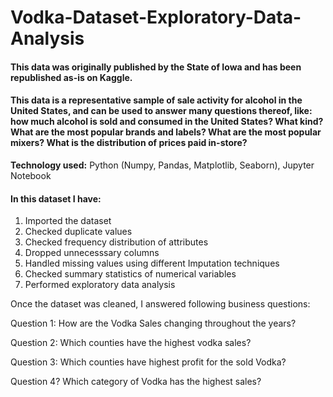 # Vodka-Dataset-Exploratory-Data-Analysis

#### This data was originally published by the State of Iowa and has been republished as-is on Kaggle.

#### This data is a representative sample of sale activity for alcohol in the United States, and can be used to answer many questions thereof, like: how much alcohol is sold and consumed in the United States? What kind? What are the most popular brands and labels? What are the most popular mixers? What is the distribution of prices paid in-store?

**Technology used:** Python (Numpy, Pandas, Matplotlib, Seaborn), Jupyter Notebook

#### In this dataset I have:
1. Imported the dataset
2. Checked duplicate values
3. Checked frequency distribution of attributes
4. Dropped unnecesssary columns
5. Handled missing values using different Imputation techniques
6. Checked summary statistics of numerical variables
7. Performed exploratory data analysis

Once the dataset was cleaned, I answered following business questions:

Question 1:
How are the Vodka Sales changing throughout the years?

Question 2:
Which counties have the highest vodka sales?

Question 3:
Which counties have highest profit for the sold Vodka?

Question 4?
Which category of Vodka has the highest sales?
